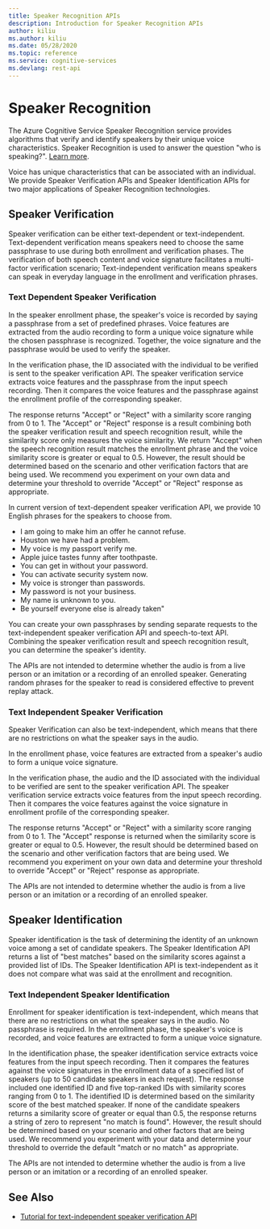 ```yaml
---
title: Speaker Recognition APIs
description: Introduction for Speaker Recognition APIs
author: kiliu
ms.author: kiliu
ms.date: 05/28/2020
ms.topic: reference
ms.service: cognitive-services
ms.devlang: rest-api
---
```


# Speaker Recognition

The Azure Cognitive Service Speaker Recognition service provides algorithms that verify and identify speakers by their unique voice characteristics. Speaker Recognition is used to answer the question "who is speaking?". [Learn more](https://azure.microsoft.com/services/cognitive-services/speaker-recognition/).

Voice has unique characteristics that can be associated with an individual. We provide Speaker Verification APIs and Speaker Identification APIs for two major applications of Speaker Recognition technologies.

## Speaker Verification

Speaker verification can be either text-dependent or text-independent. Text-dependent verification means speakers need to choose the same passphrase to use during both enrollment and verification phases. The verification of both speech content and voice signature facilitates a multi-factor verification scenario; Text-independent verification means speakers can speak in everyday language in the enrollment and verification phrases.

### Text Dependent Speaker Verification

In the speaker enrollment phase, the speaker's voice is recorded by saying a passphrase from a set of predefined phrases. Voice features are extracted from the audio recording to form a unique voice signature while the chosen passphrase is recognized. Together, the voice signature and the passphrase would be used to verify the speaker.

In the verification phase, the ID associated with the individual to be verified is sent to the speaker verification API. The speaker verification service extracts voice features and the passphrase from the input speech recording. Then it compares the voice features and the passphrase against the enrollment profile of the corresponding speaker.

The response returns "Accept" or "Reject" with a similarity score ranging from 0 to 1. The "Accept" or "Reject" response is a result combining both the speaker verification result and speech recognition result, while the similarity score only measures the voice similarity. We return "Accept" when the speech recognition result matches the enrollment phrase and the voice similarity score is greater or equal to 0.5. However, the result should be determined based on the scenario and other verification factors that are being used. We recommend you experiment on your own data and determine your threshold to override "Accept" or "Reject" response as appropriate.

In current version of text-dependent speaker verification API, we provide 10 English phrases for the speakers to choose from.

- I am going to make him an offer he cannot refuse.
- Houston we have had a problem.
- My voice is my passport verify me.
- Apple juice tastes funny after toothpaste.
- You can get in without your password.
- You can activate security system now.
- My voice is stronger than passwords.
- My password is not your business.
- My name is unknown to you.
- Be yourself everyone else is already taken"

You can create your own passphrases by sending separate requests to the text-independent speaker verification API and speech-to-text API. Combining the speaker verification result and speech recognition result, you can determine the speaker's identity.

The APIs are not intended to determine whether the audio is from a live person or an imitation or a recording of an enrolled speaker. Generating random phrases for the speaker to read is considered effective to prevent replay attack.

### Text Independent Speaker Verification

Speaker Verification can also be text-independent, which means that there are no restrictions on what the speaker says in the audio.

In the enrollment phase, voice features are extracted from a speaker's audio to form a unique voice signature.

In the verification phase, the audio and the ID associated with the individual to be verified are sent to the speaker verification API. The speaker verification service extracts voice features from the input speech recording. Then it compares the voice features against the voice signature in enrollment profile of the corresponding speaker.

The response returns "Accept" or "Reject" with a similarity score ranging from 0 to 1. The "Accept" response is returned when the similarity score is greater or equal to 0.5. However, the result should be determined based on the scenario and other verification factors that are being used. We recommend you experiment on your own data and determine your threshold to override "Accept" or "Reject" response as appropriate.

The APIs are not intended to determine whether the audio is from a live person or an imitation or a recording of an enrolled speaker.

## Speaker Identification

Speaker identification is the task of determining the identity of an unknown voice among a set of candidate speakers. The Speaker Identification API returns a list of "best matches" based on the similarity scores against a provided list of IDs. The Speaker Identification API is text-independent as it does not compare what was said at the enrollment and recognition.

### Text Independent Speaker Identification

Enrollment for speaker identification is text-independent, which means that there are no restrictions on what the speaker says in the audio. No passphrase is required. In the enrollment phase, the speaker's voice is recorded, and voice features are extracted to form a unique voice signature.

In the identification phase, the speaker identification service extracts voice features from the input speech recording. Then it compares the features against the voice signatures in the enrollment data of a specified list of speakers (up to 50 candidate speakers in each request). The response included one identified ID and five top-ranked IDs with similarity scores ranging from 0 to 1. The identified ID is determined based on the similarity score of the best matched speaker. If none of the candidate speakers returns a similarity score of greater or equal than 0.5, the response returns a string of zero to represent "no match is found". However, the result should be determined based on your scenario and other factors that are being used. We recommend you experiment with your data and determine your threshold to override the default "match or no match" as appropriate.

The APIs are not intended to determine whether the audio is from a live person or an imitation or a recording of an enrolled speaker.

## See Also

- [Tutorial for text-independent speaker verification API](https://azure.microsoft.com/resources/videos/speaker-recognition-text-independent-verification-developer-tutorial/)
